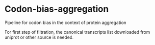 # Codon-bias-aggregation
Pipeline for codon bias in the context of protein aggregation

For first step of filtration, the canonical transcripts list downloaded from uniprot or other source is needed.
